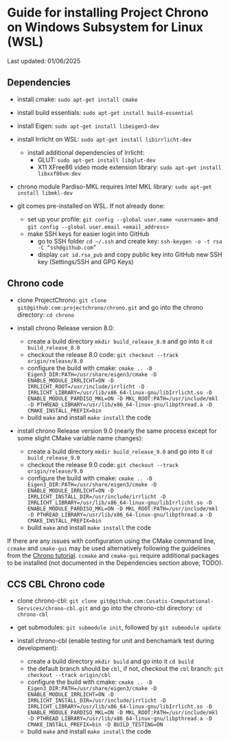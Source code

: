 # Guide for installing Project Chrono on Windows Subsystem for Linux (WSL)
Last updated: 01/06/2025

## Dependencies

* install cmake: `sudo apt-get install cmake`

* install build essentials: `sudo apt-get install build-essential`

* install Eigen: `sudo apt-get install libeigen3-dev`

* install Irrlicht on WSL: `sudo apt-get install libirrlicht-dev`
    * install additional dependencies of Irrlicht:
		* GLUT: `sudo apt-get install libglut-dev`
		* X11 XFree86 video mode extension library: `sudo apt-get install libxxf86vm-dev`

* chrono module Pardiso-MKL requires Intel MKL library: `sudo apt-get install libmkl-dev`

* git comes pre-installed on WSL. If not already done:
    * set up your profile: `git config --global user.name <username>` and `git config --global user.email <email_address>`
	* make SSH keys for easier login into GitHub
        * go to SSH folder `cd ~/.ssh` and create key: `ssh-keygen -o -t rsa -C “ssh@github.com”`
        * display `cat id.rsa_pub` and copy public key into GitHub new SSH key (Settings/SSH and GPG Keys)

## Chrono code

* clone ProjectChrono: `git clone git@github.com:projectchrono/chrono.git` and go into the chrono directory: `cd chrono`

* install chrono Release version 8.0:
    * create a build directory `mkdir build_release_8.0` and go into it `cd build_release_8.0`
    * checkout the release 8.0 code: `git checkout --track origin/release/8.0`
    * configure the build with cmake: `cmake .. -D Eigen3_DIR:PATH=/usr/share/eigen3/cmake -D ENABLE_MODULE_IRRLICHT=ON -D IRRLICHT_ROOT=/usr/include/irrlicht -D IRRLICHT_LIBRARY=/usr/lib/x86_64-linux-gnu/libIrrlicht.so -D ENABLE_MODULE_PARDISO_MKL=ON -D MKL_ROOT:PATH=/usr/include/mkl -D PTHREAD_LIBRARY=/usr/lib/x86_64-linux-gnu/libpthread.a -D CMAKE_INSTALL_PREFIX=bin`
    * build `make` and install `make install` the code

* install chrono Release version 9.0 (nearly the same process except for some slight CMake variable name changes): 
    * create a build directory `mkdir build_release_9.0` and go into it `cd build_release_9.0`
    * checkout the release 9.0 code: `git checkout --track origin/release/9.0`
    * configure the build with cmake: `cmake .. -D Eigen3_DIR:PATH=/usr/share/eigen3/cmake -D ENABLE_MODULE_IRRLICHT=ON -D IRRLICHT_INSTALL_DIR=/usr/include/irrlicht -D IRRLICHT_LIBRARY=/usr/lib/x86_64-linux-gnu/libIrrlicht.so -D ENABLE_MODULE_PARDISO_MKL=ON -D MKL_ROOT:PATH=/usr/include/mkl -D PTHREAD_LIBRARY=/usr/lib/x86_64-linux-gnu/libpthread.a -D CMAKE_INSTALL_PREFIX=bin`
    * build `make` and install `make install` the code

If there are any issues with configuration using the CMake command line, `ccmake` and `cmake-gui` may be used alternatively
following the guidelines from the [Chrono tutorial](https://api.projectchrono.org/tutorial_install_chrono.html). `ccmake`
and `cmake-gui` require additional packages to be installed (not documented in the Dependencies section above, TODO).

## CCS CBL Chrono code

    
* clone chrono-cbl: `git clone git@github.com:Cusatis-Computational-Services/chrono-cbl.git` and go into the chrono-cbl directory: `cd chrono-cbl`

* get submodules: `git submodule init`, followed by `git submodule update`

* install chrono-cbl (enable testing for unit and benchamark test during development): 
    * create a build directory `mkdir build` and go into it `cd build`
    * the default branch should be `cbl`, if not, checkout the `cbl` branch: `git checkout --track origin/cbl`
    * configure the build with cmake: `cmake .. -D Eigen3_DIR:PATH=/usr/share/eigen3/cmake -D ENABLE_MODULE_IRRLICHT=ON -D IRRLICHT_INSTALL_DIR=/usr/include/irrlicht -D IRRLICHT_LIBRARY=/usr/lib/x86_64-linux-gnu/libIrrlicht.so -D ENABLE_MODULE_PARDISO_MKL=ON -D MKL_ROOT:PATH=/usr/include/mkl -D PTHREAD_LIBRARY=/usr/lib/x86_64-linux-gnu/libpthread.a -D CMAKE_INSTALL_PREFIX=bin -D BUILD_TESTING=ON`
    * build `make` and install `make install` the code


